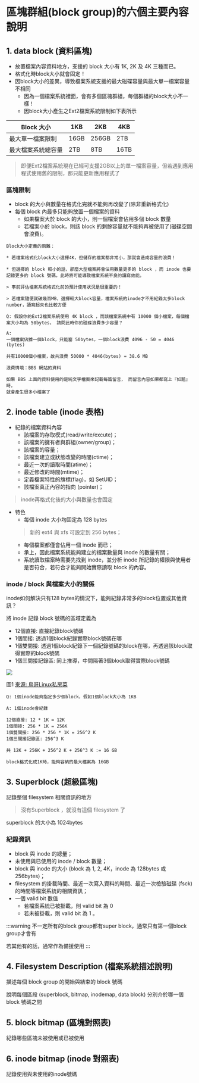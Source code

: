 # 區塊群組(block group)的六個主要內容說明

## 1. data block (資料區塊)

* 放置檔案內容資料地方，支援的 block 大小有 1K, 2K 及 4K 三種而已。
* 格式化時block大小就會固定！
* 因block大小的差異，導致檔案系統支援的最大磁碟容量與最大單一檔案容量不相同
    * 因為一個檔案系統裡面，會有多個區塊群組，每個群組的block大小不一樣！
    * 因block大小產生之Ext2檔案系統限制如下表所示


| Block 大小	 | 1KB | 2KB | 4KB |
| -------- | -------- | -------- |  -------- |
| 最大單一檔案限制	     | 16GB	     | 256GB     | 2TB |
| 最大檔案系統總容量		     | 2TB     | 8TB     | 16TB |

> 即便Ext2檔案系統現在已經可支援2GB以上的單一檔案容量，但若遇到應用程式使用舊的限制，那只能更新應用程式了

### 區塊限制

* block 的大小與數量在格式化完就不能夠再改變了(除非重新格式化)
* 每個 block 內最多只能夠放置一個檔案的資料
    * 如果檔案大於 block 的大小，則一個檔案會佔用多個 block 數量
    * 若檔案小於 block，則該 block 的剩餘容量就不能夠再被使用了(磁碟空間會浪費)。


```
Block大小定義的兩難：

* 若檔案格式化block大小選擇4K，但儲存的檔案都非常小，那就會造成容量的浪費！

* 但選擇的 block 較小的話，那麼大型檔案將會佔用數量更多的 block ，而 inode 也要記錄更多的 block 號碼，此時將可能導致檔案系統不良的讀寫效能。

> 事前評估檔案系統格式化前的預計使用狀況是很重要的！

> 若檔案隨便就破幾百MB，選擇較大block容量，檔案系統的inode才不用紀錄太多block number，讀寫起來也比較方便
```

```
Q: 假設你的Ext2檔案系統使用 4K block ，而該檔案系統中有 10000 個小檔案，每個檔案大小均為 50bytes， 請問此時你的磁碟浪費多少容量？

A: 
一個檔案佔據一個block，只能塞 50bytes，一個block浪費 4096 - 50 = 4046 (bytes)

共有10000個小檔案，故共浪費 50000 * 4046(bytes) = 38.6 MB
```

```
浪費情境：BBS 網站的資料

如果 BBS 上面的資料使用的是純文字檔案來記載每篇留言， 而留言內容如果都寫上『如題』時，
就會產生很多小檔案了
```


## 2. inode table (inode 表格)

* 紀錄的檔案資料內容
  * 該檔案的存取模式(read/write/excute)；
  * 該檔案的擁有者與群組(owner/group)；
  * 該檔案的容量；
  * 該檔案建立或狀態改變的時間(ctime)；
  * 最近一次的讀取時間(atime)；
  * 最近修改的時間(mtime)；
  * 定義檔案特性的旗標(flag)，如 SetUID；
  * 該檔案真正內容的指向 (pointer)；

> inode再格式化後的大小與數量也會固定

* 特色
  * 每個 inode 大小均固定為 128 bytes
  > 新的 ext4 與 xfs 可設定到 256 bytes；
  * 每個檔案都僅會佔用一個 inode 而已；
  * 承上，因此檔案系統能夠建立的檔案數量與 inode 的數量有關；
  * 系統讀取檔案時需要先找到 inode，並分析 inode 所記錄的權限與使用者是否符合，若符合才能夠開始實際讀取 block 的內容。


###  inode / block 與檔案大小的關係

inode如何解決只有128 bytes的情況下，能夠紀錄非常多的block位置或其他資訊？

將 inode 記錄 block 號碼的區域定義為
* 12個直接: 直接紀錄block號碼
* 1個間接: 透過1個block紀錄實際block號碼在哪
* 1個雙間接: 透過1個block紀錄下一個紀錄號碼的block在哪，再透過該block取得實際的block號碼
* 1個三間接記錄區: 同上推導，中間隔著3個block取得實際block號碼

![](https://i.imgur.com/p0V6um8.png)

圖1 [來源: 鳥哥Linux私房菜](http://linux.vbird.org/linux_basic/0230filesystem.php#harddisk-physical)

```
Q: 1個inode能夠指定多少個block，假如1個block大小為 1KB

A: 1個inode會紀錄

12個直接: 12 * 1K = 12K
1個間接: 256 * 1K = 256K
1個雙間接: 256 * 256 * 1K = 256^2 K
1個三間接記錄區: 256^3 K

共 12K + 256K + 256^2 K + 256^3 K := 16 GB
```

```
block格式化成1K時，能夠容納的最大檔案為 16GB
```

## 3. Superblock (超級區塊)

記錄整個 filesystem 相關資訊的地方

> 沒有Superblock ，就沒有這個 filesystem 了

superblock 的大小為 1024bytes


### 紀錄資訊

* block 與 inode 的總量；
* 未使用與已使用的 inode / block 數量；
* block 與 inode 的大小 (block 為 1, 2, 4K，inode 為 128bytes 或 256bytes)；
* filesystem 的掛載時間、最近一次寫入資料的時間、最近一次檢驗磁碟 (fsck) 的時間等檔案系統的相關資訊；
* 一個 valid bit 數值
    * 若檔案系統已被掛載，則 valid bit 為 0
    * 若未被掛載，則 valid bit 為 1 。



:::warning
不一定所有的block group都有super block，通常只有第一個block group才會有

若其他有的話，通常作為備援使用
:::

## 4. Filesystem Description (檔案系統描述說明)

描述每個 block group 的開始與結束的 block 號碼

說明每個區段 (superblock, bitmap, inodemap, data block) 分別介於哪一個 block 號碼之間

## 5. block bitmap (區塊對照表)

紀錄哪些區塊未被使用或已被使用

## 6. inode bitmap (inode 對照表)

記錄使用與未使用的inode號碼

